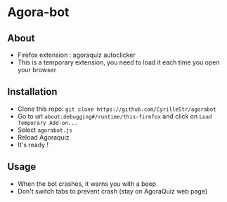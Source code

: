 # Agora-bot
## About
- Firefox extension : agoraquiz autoclicker
- This is a temporary extension, you need to load it each time you open your browser
## Installation
- Clone this repo: ```git clone https://github.com/CyrilleStr/agorabot```
- Go to url ```about:debugging#/runtime/this-firefox``` and click on ```Load Temporary Add-on...```
- Select ```agorabot.js```
- Reload Agoraquiz
- It's ready !
## Usage
- When the bot crashes, it warns you with a beep 
- Don't switch tabs to prevent crash (stay on AgoraQuiz web page)
